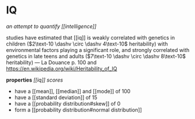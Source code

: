 # IQ

_an attempt to quantify [[intelligence]]_

studies have estimated that [[iq]] is weakly correlated with genetics in children ($2\text-10 \dashv \circ \dashv 4\text-10$ heritability) with environmental factors playing a significant role, and strongly correlated with genetics in late teens and adults ($7\text-10 \dashv \circ \dashv 8\text-10$ heritability) &mdash; La Douance p. 100 and <https://en.wikipedia.org/wiki/Heritability_of_IQ>

**properties** _[[iq]] scores_

- have a [[mean]], [[median]] and [[mode]] of $100$
- have a [[standard deviation]] of $15$
- have a [[probability distribution#skew]] of $0$
- form a [[probability distribution#normal distribution]]
